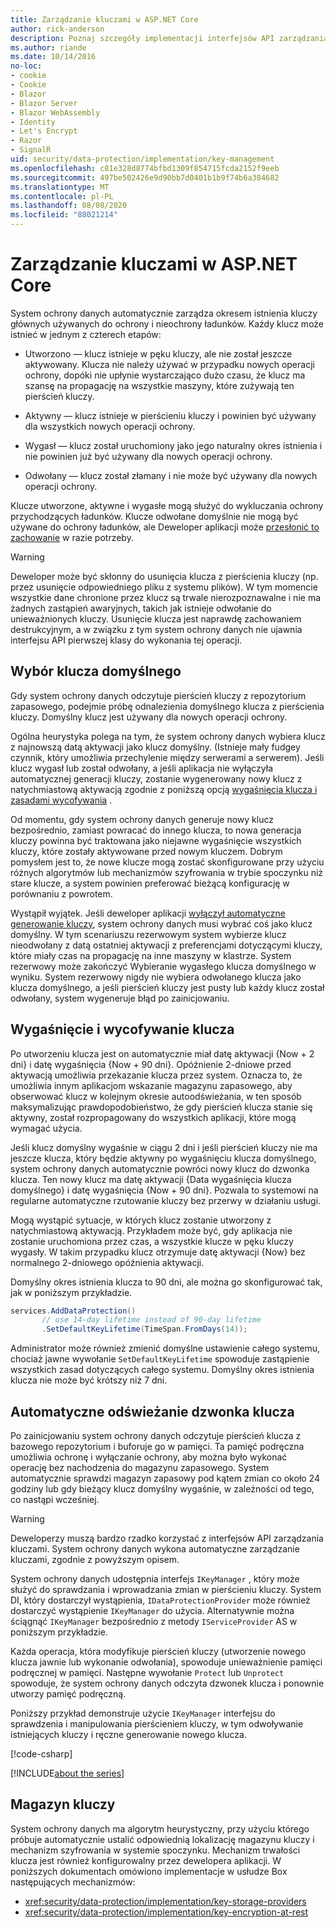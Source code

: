 ```yaml
---
title: Zarządzanie kluczami w ASP.NET Core
author: rick-anderson
description: Poznaj szczegóły implementacji interfejsów API zarządzania kluczami ASP.NET Core ochrony danych.
ms.author: riande
ms.date: 10/14/2016
no-loc:
- cookie
- Cookie
- Blazor
- Blazor Server
- Blazor WebAssembly
- Identity
- Let's Encrypt
- Razor
- SignalR
uid: security/data-protection/implementation/key-management
ms.openlocfilehash: c81e328d8774bfbd1309f854715fcda2152f9eeb
ms.sourcegitcommit: 497be502426e9d90bb7d0401b1b9f74b6a384682
ms.translationtype: MT
ms.contentlocale: pl-PL
ms.lasthandoff: 08/08/2020
ms.locfileid: "88021214"
---
```

# <a name="key-management-in-aspnet-core"></a>Zarządzanie kluczami w ASP.NET Core

<a name="data-protection-implementation-key-management"></a>

System ochrony danych automatycznie zarządza okresem istnienia kluczy głównych używanych do ochrony i nieochrony ładunków. Każdy klucz może istnieć w jednym z czterech etapów:

* Utworzono — klucz istnieje w pęku kluczy, ale nie został jeszcze aktywowany. Klucza nie należy używać w przypadku nowych operacji ochrony, dopóki nie upłynie wystarczająco dużo czasu, że klucz ma szansę na propagację na wszystkie maszyny, które zużywają ten pierścień kluczy.

* Aktywny — klucz istnieje w pierścieniu kluczy i powinien być używany dla wszystkich nowych operacji ochrony.

* Wygasł — klucz został uruchomiony jako jego naturalny okres istnienia i nie powinien już być używany dla nowych operacji ochrony.

* Odwołany — klucz został złamany i nie może być używany dla nowych operacji ochrony.

Klucze utworzone, aktywne i wygasłe mogą służyć do wykluczania ochrony przychodzących ładunków. Klucze odwołane domyślnie nie mogą być używane do ochrony ładunków, ale Deweloper aplikacji może [przesłonić to zachowanie](xref:security/data-protection/consumer-apis/dangerous-unprotect#data-protection-consumer-apis-dangerous-unprotect) w razie potrzeby.

>[!WARNING]
> Deweloper może być skłonny do usunięcia klucza z pierścienia kluczy (np. przez usunięcie odpowiedniego pliku z systemu plików). W tym momencie wszystkie dane chronione przez klucz są trwale nierozpoznawalne i nie ma żadnych zastąpień awaryjnych, takich jak istnieje odwołanie do unieważnionych kluczy. Usunięcie klucza jest naprawdę zachowaniem destrukcyjnym, a w związku z tym system ochrony danych nie ujawnia interfejsu API pierwszej klasy do wykonania tej operacji.

## <a name="default-key-selection"></a>Wybór klucza domyślnego

Gdy system ochrony danych odczytuje pierścień kluczy z repozytorium zapasowego, podejmie próbę odnalezienia domyślnego klucza z pierścienia kluczy. Domyślny klucz jest używany dla nowych operacji ochrony.

Ogólna heurystyka polega na tym, że system ochrony danych wybiera klucz z najnowszą datą aktywacji jako klucz domyślny. (Istnieje mały fudgey czynnik, który umożliwia przechylenie między serwerami a serwerem). Jeśli klucz wygasł lub został odwołany, a jeśli aplikacja nie wyłączyła automatycznej generacji kluczy, zostanie wygenerowany nowy klucz z natychmiastową aktywacją zgodnie z poniższą opcją [wygaśnięcia klucza i zasadami wycofywania](xref:security/data-protection/implementation/key-management#data-protection-implementation-key-management-expiration) .

Od momentu, gdy system ochrony danych generuje nowy klucz bezpośrednio, zamiast powracać do innego klucza, to nowa generacja kluczy powinna być traktowana jako niejawne wygaśnięcie wszystkich kluczy, które zostały aktywowane przed nowym kluczem. Dobrym pomysłem jest to, że nowe klucze mogą zostać skonfigurowane przy użyciu różnych algorytmów lub mechanizmów szyfrowania w trybie spoczynku niż stare klucze, a system powinien preferować bieżącą konfigurację w porównaniu z powrotem.

Wystąpił wyjątek. Jeśli deweloper aplikacji [wyłączył automatyczne generowanie kluczy](xref:security/data-protection/configuration/overview#disableautomatickeygeneration), system ochrony danych musi wybrać coś jako klucz domyślny. W tym scenariuszu rezerwowym system wybierze klucz nieodwołany z datą ostatniej aktywacji z preferencjami dotyczącymi kluczy, które miały czas na propagację na inne maszyny w klastrze. System rezerwowy może zakończyć Wybieranie wygasłego klucza domyślnego w wyniku. System rezerwowy nigdy nie wybiera odwołanego klucza jako klucza domyślnego, a jeśli pierścień kluczy jest pusty lub każdy klucz został odwołany, system wygeneruje błąd po zainicjowaniu.

<a name="data-protection-implementation-key-management-expiration"></a>

## <a name="key-expiration-and-rolling"></a>Wygaśnięcie i wycofywanie klucza

Po utworzeniu klucza jest on automatycznie miał datę aktywacji {Now + 2 dni} i datę wygaśnięcia {Now + 90 dni}. Opóźnienie 2-dniowe przed aktywacją umożliwia przekazanie klucza przez system. Oznacza to, że umożliwia innym aplikacjom wskazanie magazynu zapasowego, aby obserwować klucz w kolejnym okresie autoodświeżania, w ten sposób maksymalizując prawdopodobieństwo, że gdy pierścień klucza stanie się aktywny, został rozpropagowany do wszystkich aplikacji, które mogą wymagać użycia.

Jeśli klucz domyślny wygaśnie w ciągu 2 dni i jeśli pierścień kluczy nie ma jeszcze klucza, który będzie aktywny po wygaśnięciu klucza domyślnego, system ochrony danych automatycznie powróci nowy klucz do dzwonka klucza. Ten nowy klucz ma datę aktywacji {Data wygaśnięcia klucza domyślnego} i datę wygaśnięcia {Now + 90 dni}. Pozwala to systemowi na regularne automatyczne rzutowanie kluczy bez przerwy w działaniu usługi.

Mogą wystąpić sytuacje, w których klucz zostanie utworzony z natychmiastową aktywacją. Przykładem może być, gdy aplikacja nie zostanie uruchomiona przez czas, a wszystkie klucze w pęku kluczy wygasły. W takim przypadku klucz otrzymuje datę aktywacji {Now} bez normalnego 2-dniowego opóźnienia aktywacji.

Domyślny okres istnienia klucza to 90 dni, ale można go skonfigurować tak, jak w poniższym przykładzie.

```csharp
services.AddDataProtection()
       // use 14-day lifetime instead of 90-day lifetime
       .SetDefaultKeyLifetime(TimeSpan.FromDays(14));
```

Administrator może również zmienić domyślne ustawienie całego systemu, chociaż jawne wywołanie `SetDefaultKeyLifetime` spowoduje zastąpienie wszystkich zasad dotyczących całego systemu. Domyślny okres istnienia klucza nie może być krótszy niż 7 dni.

## <a name="automatic-key-ring-refresh"></a>Automatyczne odświeżanie dzwonka klucza

Po zainicjowaniu system ochrony danych odczytuje pierścień klucza z bazowego repozytorium i buforuje go w pamięci. Ta pamięć podręczna umożliwia ochronę i wyłączanie ochrony, aby można było wykonać operację bez nachodzenia do magazynu zapasowego. System automatycznie sprawdzi magazyn zapasowy pod kątem zmian co około 24 godziny lub gdy bieżący klucz domyślny wygaśnie, w zależności od tego, co nastąpi wcześniej.

>[!WARNING]
> Deweloperzy muszą bardzo rzadko korzystać z interfejsów API zarządzania kluczami. System ochrony danych wykona automatyczne zarządzanie kluczami, zgodnie z powyższym opisem.

System ochrony danych udostępnia interfejs `IKeyManager` , który może służyć do sprawdzania i wprowadzania zmian w pierścieniu kluczy. System DI, który dostarczył wystąpienia, `IDataProtectionProvider` może również dostarczyć wystąpienie `IKeyManager` do użycia. Alternatywnie można ściągnąć `IKeyManager` bezpośrednio z metody `IServiceProvider` AS w poniższym przykładzie.

Każda operacja, która modyfikuje pierścień kluczy (utworzenie nowego klucza jawnie lub wykonanie odwołania), spowoduje unieważnienie pamięci podręcznej w pamięci. Następne wywołanie `Protect` lub `Unprotect` spowoduje, że system ochrony danych odczyta dzwonek klucza i ponownie utworzy pamięć podręczną.

Poniższy przykład demonstruje użycie `IKeyManager` interfejsu do sprawdzenia i manipulowania pierścieniem kluczy, w tym odwoływanie istniejących kluczy i ręczne generowanie nowego klucza.

[!code-csharp[](key-management/samples/key-management.cs)]

[!INCLUDE[about the series](~/includes/code-comments-loc.md)]

## <a name="key-storage"></a>Magazyn kluczy

System ochrony danych ma algorytm heurystyczny, przy użyciu którego próbuje automatycznie ustalić odpowiednią lokalizację magazynu kluczy i mechanizm szyfrowania w systemie spoczynku. Mechanizm trwałości klucza jest również konfigurowalny przez dewelopera aplikacji. W poniższych dokumentach omówiono implementacje w usłudze Box następujących mechanizmów:

* <xref:security/data-protection/implementation/key-storage-providers>
* <xref:security/data-protection/implementation/key-encryption-at-rest>
